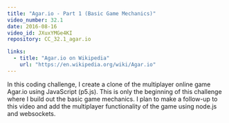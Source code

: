 ```yaml
---
title: "Agar.io - Part 1 (Basic Game Mechanics)"
video_number: 32.1
date: 2016-08-16
video_id: JXuxYMGe4KI
repository: CC_32.1_agar.io

links:
  - title: "Agar.io on Wikipedia"  
    url: "https://en.wikipedia.org/wiki/Agar.io"
---
```


In this coding challenge, I create a clone of the multiplayer online game Agar.io using JavaScript (p5.js). This is only the beginning of this challenge where I build out the basic game mechanics. I plan to make a follow-up to this video and add the multiplayer functionality of the game using node.js and websockets.
